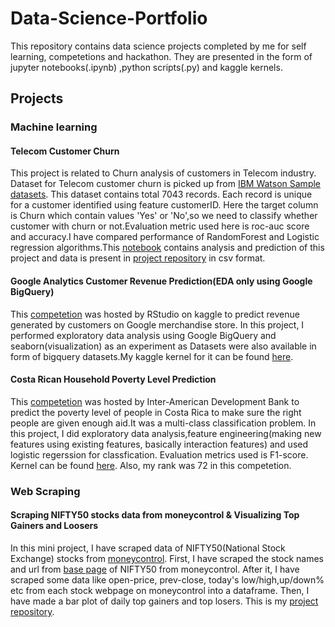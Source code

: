 # Data-Science-Portfolio
This repository contains data science projects completed by me for self learning, competetions and hackathon.
They are presented in the form of jupyter notebooks(.ipynb) ,python scripts(.py) and kaggle kernels.

## Projects

### Machine learning

#### Telecom Customer Churn
This project is related to Churn analysis of customers in Telecom industry. Dataset for Telecom customer churn is picked up from [IBM Watson Sample datasets](https://www.ibm.com/communities/analytics/watson-analytics-blog/guide-to-sample-datasets/). This dataset contains total 7043 records. Each record is unique for a customer identified using feature customerID. Here the target column is Churn which contain values 'Yes' or 'No',so we need to classify whether customer with churn or not.Evaluation metric used here is roc-auc score and accuracy.I have compared performance of RandomForest and Logistic regression algorithms.This [notebook](http://nbviewer.jupyter.org/github/BParesh89/kaggle/blob/master/TelcoCustomerChurn/TelcoCustomerChurn.ipynb) contains analysis and prediction of this project and data is present in [project repository](https://github.com/BParesh89/kaggle/tree/master/TelcoCustomerChurn) in csv format.


#### Google Analytics Customer Revenue Prediction(EDA only using Google BigQuery)
This [competetion](https://www.kaggle.com/c/ga-customer-revenue-prediction) was hosted by RStudio on kaggle to predict revenue generated by customers on Google merchandise store. In this project, I performed exploratory data analysis using Google BigQuery and seaborn(visualization) as an experiment as Datasets were also available in form of bigquery datasets.My kaggle kernel for it can be found [here](https://www.kaggle.com/bparesh/updated-eda-using-google-bigquery-sql).


#### Costa Rican Household Poverty Level Prediction
This [competetion](https://www.kaggle.com/c/costa-rican-household-poverty-prediction) was hosted by Inter-American Development Bank to predict the poverty level of people in Costa Rica to make sure the right people are given enough aid.It was a multi-class classification problem. In this project, I did exploratory data analysis,feature engineering(making new features using existing features, basically interaction features) and used logistic regerssion for classfication. Evaluation metrics used is F1-score. Kernel can be found [here](https://www.kaggle.com/bparesh/costa-rican-household-poverty-eda-basic-model). Also, my rank was 72 in this competetion.


### Web Scraping

#### Scraping NIFTY50 stocks data from moneycontrol & Visualizing Top Gainers and Loosers

In this mini project, I have scraped data of NIFTY50(National Stock Exchange) stocks from [moneycontrol](https://www.moneycontrol.com/). First, I have scraped the stock names and url from [base page](https://www.moneycontrol.com/stocks/marketstats/indexcomp.php?optex=NSE&opttopic=indexcomp&index=9) of NIFTY50 from moneycontrol. After it, I have scraped some data like open-price, prev-close, today's low/high,up/down% etc from each stock webpage on moneycontrol into a dataframe. Then, I have made a bar plot of daily top gainers and top losers. This is my [project repository](https://github.com/BParesh89/WebScraping-with-BeautifulSoup).
